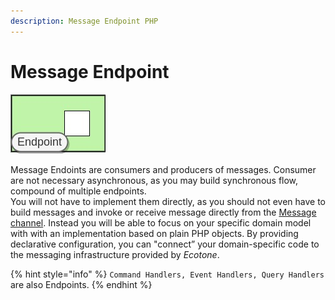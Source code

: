 ```yaml
---
description: Message Endpoint PHP
---
```


# Message Endpoint

![](../../../.gitbook/assets/endpoint-1.jpg)

Message Endoints are consumers and producers of messages. Consumer are not necessary asynchronous, as you may build synchronous flow, compound of multiple endpoints.   
You will not have to implement them directly, as you should not even have to build messages and invoke or receive message directly from the [Message channel](../message-channel.md). Instead you will be able to focus on your specific domain model with with an implementation based on plain PHP objects. By providing declarative configuration, you can "connect” your domain-specific code to the messaging infrastructure provided by _Ecotone_. 

{% hint style="info" %}
`Command Handlers, Event Handlers, Query Handlers` are also Endpoints.
{% endhint %}

